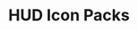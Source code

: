 ---
title: HUD Icon Packs
summary: HUD Icon Packs for Resource Redirect
nav_order: 1.2
parent: Resource Redirect
grand_parent: Windhawk
permalink: /windhawk/resource-redirect/hud-series
---